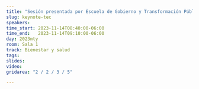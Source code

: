 ```yaml
---
title: "Sesión presentada por Escuela de Gobierno y Transformación Pública"
slug: keynote-tec
speakers:
time_start: 2023-11-14T08:40:00-06:00
time_end:   2023-11-14T09:10:00-06:00
day: 2023mty
room: Sala 1 
track: Bienestar y salud
tags:
slides: 
video: 
gridarea: "2 / 2 / 3 / 5"

---
```



